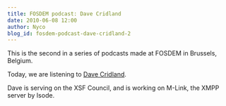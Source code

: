 ```yaml
---
title: FOSDEM podcast: Dave Cridland
date: 2010-06-08 12:00
author: Nyco
blog_id: fosdem-podcast-dave-cridland-2
---
```


This is the second in a series of podcasts made at FOSDEM in Brussels, Belgium.

Today, we are listening to [Dave Cridland](http://blog.xmpp.org/wp-content/uploads/2010/02/Dave_Cridland_low.mp3).

Dave is serving on the XSF Council, and is working on M-Link, the XMPP server by Isode.
